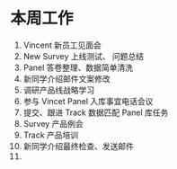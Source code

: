 本周工作
==
1. Vincent 新员工见面会
2. New Survey 上线测试、 问题总结
3. Panel 答卷整理、数据简单清洗
4. 新同学介绍邮件文案修改
5. 调研产品线战略学习
6. 参与 Vincet Panel 入库事宜电话会议
7. 提交、跟进 Track 数据匹配 Panel 库任务
8. Survey 产品例会
9. Track 产品培训
10. 新同学介绍最终检查、发送邮件
11. 
